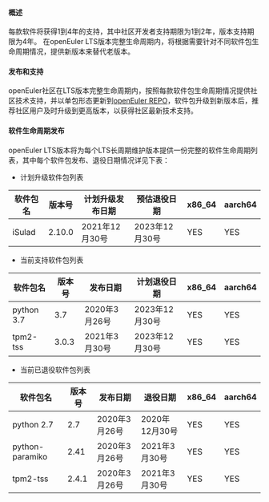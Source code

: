 #### 概述
每款软件将获得1到4年的支持，其中社区开发者支持期限为1到2年，版本支持期限为4年。
在openEuler LTS版本完整生命周期内，将根据需要针对不同软件包生命周期情况，提供新版本来替代老版本。

#### 发布和支持
openEuler社区在LTS版本完整生命周期内，按照每款软件包生命周期情况提供社区技术支持，并以单包形态更新到[openEuler REPO](https://repo.openeuler.org/)，软件包升级到新版本后，推荐社区用户及时升级到更高版本，以获得社区最新技术支持。

#### 软件生命周期发布
openEuler LTS版本将为每个LTS长周期维护版本提供一份完整的软件生命周期列表，其中每个软件包发布、退役日期情况详见下表：

- 计划升级软件包列表

|软件包名|版本号|计划升级发布日期|预估退役日期|x86_64|aarch64|
| ------ |------|--------|--------|------|-------|
| iSulad |2.10.0|2021年12月30号|2023年12月30号|YES|YES|

- 当前支持软件包列表

|软件包名|版本号|发布日期|计划退役日期|x86_64|aarch64|
|------ |------|--------|--------|------|-------|
|python 3.7 |3.7|2020年3月26号|2023年12月30号|YES|YES|
|tpm2-tss|3.0.3|2021年3月30号|2023年12月30号|YES|YES|

- 当前已退役软件包列表

|软件包名|版本号|发布日期|退役日期|x86_64|aarch64|
| ------ |------|--------|--------|------|-------|
|python 2.7 |2.7|2020年3月26号|2020年12月30号|YES|YES|
|python-paramiko|2.41|2020年3月26号|2021年3月30号|YES|YES|
|tpm2-tss|2.4.1|2020年3月26号|2021年3月30号|YES|YES|